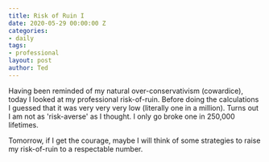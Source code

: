 ```yaml
---
title: Risk of Ruin I
date: 2020-05-29 00:00:00 Z
categories:
- daily
tags:
- professional
layout: post
author: Ted
---
```


Having been reminded of my natural over-conservativism (cowardice), today I looked at my professional risk-of-ruin. Before doing the calculations I guessed that it was very very very low (literally one in a million). Turns out I am not as 'risk-averse' as I thought. I only go broke one in 250,000 lifetimes.

Tomorrow, if I get the courage, maybe I will think of some strategies to raise my risk-of-ruin to a respectable number.
